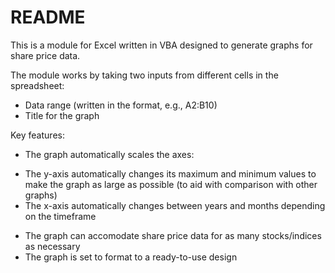 # README

This is a module for Excel written in VBA designed to generate graphs for share price data.

The module works by taking two inputs from different cells in the spreadsheet:

* Data range (written in the format, e.g., A2:B10)
* Title for the graph

Key features:

* The graph automatically scales the axes:
- The y-axis automatically changes its maximum and minimum values to make the graph as large as possible (to aid with comparison with other graphs)
- The x-axis automatically changes between years and months depending on the timeframe
* The graph can accomodate share price data for as many stocks/indices as necessary
* The graph is set to format to a ready-to-use design